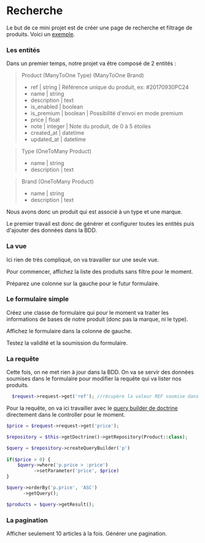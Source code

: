 # Recherche

Le but de ce mini projet est de créer une page de recherche et filtrage de produits.
Voici un [exemple](https://www.amazon.fr/s/ref=sr_nr_n_1?fst=asa%3Aoff&rh=n%3A6359781031%2Ck%3Apates&keywords=pates&ie=UTF8&qid=1506586095&rnid=1703605031).

### Les entités 

Dans un premier temps, notre projet va être composé de 2 entités :

> Product (ManyToOne Type) (ManyToOne Brand)
> - ref         | string | Référence unique du produit, ex: #20170930PC24
> - name        | string
> - description | text
> - is_enabled  | boolean
> - is_premium  | boolean | Possibilité d'envoi en mode premium
> - price       | float 
> - note        | integer | Note du produit, de 0 à 5 étoiles
> - created_at  | datetime
> - updated_at  | datetime

> Type (OneToMany Product)
> - name | string
> - description | text

> Brand (OneToMany Product)
> - name | string
> - description | text

Nous avons donc un produit qui est associé à un type et une marque.

Le premier travail est donc de générer et configurer toutes les entités puis d'ajouter des données dans la BDD.

### La vue

Ici rien de très compliqué, on va travailler sur une seule vue.

Pour commencer, affichez la liste des produits sans filtre pour le moment.

Préparez une colonne sur la gauche pour le futur formulaire.

### Le formulaire simple

Créez une classe de formulaire qui pour le moment va traiter les informations de bases de notre produit (donc pas la marque, ni le type).

Affichez le formulaire dans la colonne de gauche.

Testez la validité et la soumission du formulaire.

### La requête

Cette fois, on ne met rien à jour dans la BDD. On va se servir des données soumises dans le formulaire pour modifier la requête qui va lister nos produits.

```php
  $request->request->get('ref'); //récupère la valeur REF soumise dans la form
```

Pour la requête, on va ici travailler avec le [query builder de doctrine](https://symfony.com/doc/current/doctrine.html#querying-for-objects-using-doctrine-s-query-builder) directement dans le controller pour le moment.

```php
$price = $request->request->get('price');

$repository = $this->getDoctrine()->getRepository(Product::class);

$query = $repository->createQueryBuilder('p')
    
if($price > 0) {
    $query->where('p.price > :price')
          ->setParameter('price', $price)
}

$query->orderBy('p.price', 'ASC')
      ->getQuery();

$products = $query->getResult();

```



### La pagination

Afficher seulement 10 articles à la fois. Générer une pagination.
